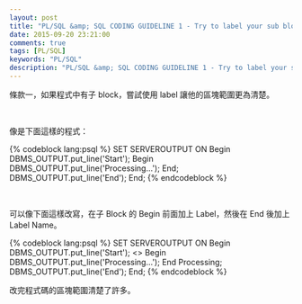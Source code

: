 ```yaml
---
layout: post
title: "PL/SQL &amp; SQL CODING GUIDELINE 1 - Try to label your sub blocks"
date: 2015-09-20 23:21:00
comments: true
tags: [PL/SQL]
keywords: "PL/SQL"
description: "PL/SQL &amp; SQL CODING GUIDELINE 1 - Try to label your sub blocks"
---
```


條款一，如果程式中有子 block，嘗試使用 label 讓他的區塊範圍更為清楚。  

<!-- More -->

<br/>


像是下面這樣的程式：  

{% codeblock lang:psql %}
SET SERVEROUTPUT ON
Begin
    DBMS_OUTPUT.put_line('Start');
    Begin
        DBMS_OUTPUT.put_line('Processing...');
    End;
    DBMS_OUTPUT.put_line('End');
End;
{% endcodeblock %}

<br/>


可以像下面這樣改寫，在子 Block 的 Begin 前面加上 Label，然後在 End 後加上 Label Name。  

{% codeblock lang:psql %}
SET SERVEROUTPUT ON
Begin
    DBMS_OUTPUT.put_line('Start');
    <<Processing>>
    Begin 
        DBMS_OUTPUT.put_line('Processing...');
    End Processing;
    DBMS_OUTPUT.put_line('End');
End;
{% endcodeblock %}

改完程式碼的區塊範圍清楚了許多。  


